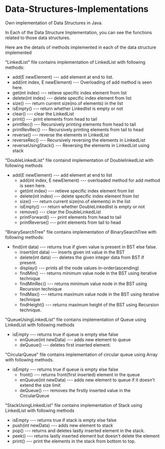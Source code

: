 # Data-Structures-Implementations
Own implementation of Data Structures in Java.

In Each of the Data Structure Implementation, you can see the functions related to those data structures.

Here are the details of methods implemented in each of the data structure implemented

"LinkedList" file contains implementation of LinkedList with following methods:
 - add(E newElement)            --- add element at end to list.
 - add(int index, E newElement) --- Overloading of add method is seen here.
 - get(int index)               --- retieve specific index element from list
 - delete(int index)            --- delete specific index element from list
 - size()                       --- return current size(no.of elements) in the list
 - isEmpty()                    --- return whether Linkedlist is empty or not
 - clear()                      --- clear the LinkedList
 - print()                      --- print elements from head to tail
 - printRec()                   --- Recursively printing elements from head to tail
 - printRevRec()                --- Recursively printing elements from tail to head
 - reverse()                    --- reverse the elements in LinkedList
 - reverseRec()                 --- Recursively reversing the elements in LinkedList
 - reverseUsingStack()          --- Reversing the elements in LinkedList using stack

"DoubleLinkedList" file containd implementation of DoublelinkedList with following methods
 - add(E newElement)            --- add element at end to list
	- add(int index, E newElement) --- overloaded method for add method is seen here.
	- get(int index)               --- retieve specific index element from list
	- delete(int index)            --- delete specific index element from list
	- size()                       --- return current size(no.of elements) in the list
	- isEmpty()                    --- return whether DoubleLinkedlist is empty or not
	- remove()                     --- clear the DoubleLinkedList
	- printForward()               --- print elements from head to tail
	- printReverse()               --- print elements from tail to head
 
"BinarySearchTree" file contains implementation of BinarySearchTree with following methods:
 - find(int data)     --- returns true if given value is present in BST else false.
	- insert(int data)   --- inserts given int value in the BST
	- delete(int data)   --- deletes the given integer data from BST if present.
	- display()          --- prints all the node values in-order(ascending)
	- findMin()          --- returns minimum value node in the BST using iterative technique
	- findMinRec()       --- returns minimum value node in the BST using Recursion technique
	- findMax()          --- returns maximum value node in the BST using iterative technique
	- findHeight()       --- returns maximum height of the BST using Recursion technique.
 
"QueueUsingLinkedList" file contains implementation of Queue using LinkedList with following methods
 - isEmpty				      	    --- returns true if queue is empty else false
	- enQueue(int newData)		--- adds new element to queue
	- deQueue()				         --- deletes first inserted element.
 
"CircularQueue" file contains implementation of circular queue using Array with following methods.
 - isEmpty				      	    --- returns true if queue is empty else false
	- front()					          --- returns front(first inserted) element in the queue
	- enQueue(int newData)		--- adds new element to queue if it doesn't extend the size limit
	- deQueue()		      		   --- removes the firstly inserted value in the CircularQueue
 
"StackUsingLinkedList" file contains implementation of Stack using LinkedList with following methods
- isEmpty					--- returns true if stack is empty else false
- push(int newData)		--- adds new element to stack
- pop()					--- returns and deletes lastly inserted element in the stack.
- peek()					--- returns lastly inserted element but doesn't delete the element
- print() 					--- print the elements in the stack from bottom to top.


    
